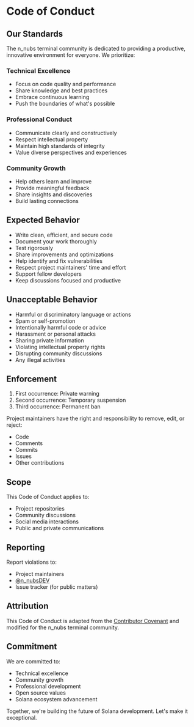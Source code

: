 # Code of Conduct

## Our Standards

The n_nubs terminal community is dedicated to providing a productive, innovative environment for everyone. We prioritize:

### Technical Excellence
- Focus on code quality and performance
- Share knowledge and best practices
- Embrace continuous learning
- Push the boundaries of what's possible

### Professional Conduct
- Communicate clearly and constructively
- Respect intellectual property
- Maintain high standards of integrity
- Value diverse perspectives and experiences

### Community Growth
- Help others learn and improve
- Provide meaningful feedback
- Share insights and discoveries
- Build lasting connections

## Expected Behavior

- Write clean, efficient, and secure code
- Document your work thoroughly
- Test rigorously
- Share improvements and optimizations
- Help identify and fix vulnerabilities
- Respect project maintainers' time and effort
- Support fellow developers
- Keep discussions focused and productive

## Unacceptable Behavior

- Harmful or discriminatory language or actions
- Spam or self-promotion
- Intentionally harmful code or advice
- Harassment or personal attacks
- Sharing private information
- Violating intellectual property rights
- Disrupting community discussions
- Any illegal activities

## Enforcement

1. First occurrence: Private warning
2. Second occurrence: Temporary suspension
3. Third occurrence: Permanent ban

Project maintainers have the right and responsibility to remove, edit, or reject:
- Code
- Comments
- Commits
- Issues
- Other contributions

## Scope

This Code of Conduct applies to:
- Project repositories
- Community discussions
- Social media interactions
- Public and private communications

## Reporting

Report violations to:
- Project maintainers
- [@n_nubsDEV](https://twitter.com/n_nubsDEV)
- Issue tracker (for public matters)

## Attribution

This Code of Conduct is adapted from the [Contributor Covenant](https://www.contributor-covenant.org/version/2/0/code_of_conduct.html) and modified for the n_nubs terminal community.

## Commitment

We are committed to:
- Technical excellence
- Community growth
- Professional development
- Open source values
- Solana ecosystem advancement

Together, we're building the future of Solana development. Let's make it exceptional. 